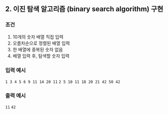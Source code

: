 ## 2. 이진 탐색 알고리즘 (binary search algorithm) 구현

### 조건
1. 10개의 숫자 배열 직접 입력
2. 오름차순으로 정렬된 배열 입력
3. 한 배열에 중복된 숫자 없음
4. 배열 입력 후, 탐색할 숫자 입력


### 입력 예시
``` 1 3 4 5 6 9 11 14 20 11 ```
``` 2 5 10 11 18 20 21 42 50 42 ```

### 출력 예시
``` 11 ```
``` 42 ```

